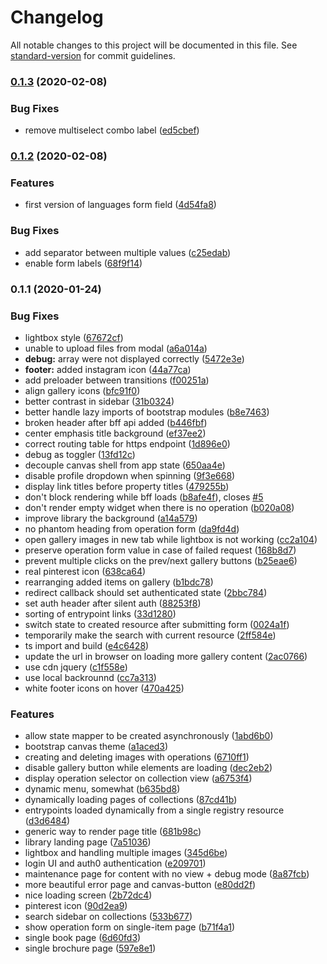 # Changelog

All notable changes to this project will be documented in this file. See [standard-version](https://github.com/conventional-changelog/standard-version) for commit guidelines.

### [0.1.3](https://github.com/wikibus/www.wikibus.org/compare/v0.1.2...v0.1.3) (2020-02-08)


### Bug Fixes

* remove multiselect combo label ([ed5cbef](https://github.com/wikibus/www.wikibus.org/commit/ed5cbef2c8028e07b617847552327cf47c51a875))

### [0.1.2](https://github.com/wikibus/www.wikibus.org/compare/v0.1.1...v0.1.2) (2020-02-08)


### Features

* first version of languages form field ([4d54fa8](https://github.com/wikibus/www.wikibus.org/commit/4d54fa84dd9193d7b6024b35d9e9689c4718c0da))


### Bug Fixes

* add separator between multiple values ([c25edab](https://github.com/wikibus/www.wikibus.org/commit/c25edab176cce3e17ba1a396252eb377394ea96e))
* enable form labels ([68f9f14](https://github.com/wikibus/www.wikibus.org/commit/68f9f146d32dd051277abf3bf35bed33c8a8fdef))

### 0.1.1 (2020-01-24)


### Bug Fixes

* lightbox style ([67672cf](https://github.com/wikibus/www.wikibus.org/commit/67672cf))
* unable to upload files from modal ([a6a014a](https://github.com/wikibus/www.wikibus.org/commit/a6a014a))
* **debug:** array were not displayed correctly ([5472e3e](https://github.com/wikibus/www.wikibus.org/commit/5472e3e))
* **footer:** added instagram icon ([44a77ca](https://github.com/wikibus/www.wikibus.org/commit/44a77ca))
* add preloader between transitions ([f00251a](https://github.com/wikibus/www.wikibus.org/commit/f00251a))
* align gallery icons ([bfc91f0](https://github.com/wikibus/www.wikibus.org/commit/bfc91f0))
* better contrast in sidebar ([31b0324](https://github.com/wikibus/www.wikibus.org/commit/31b0324))
* better handle lazy imports of bootstrap modules ([b8e7463](https://github.com/wikibus/www.wikibus.org/commit/b8e7463))
* broken header after bff api added ([b446fbf](https://github.com/wikibus/www.wikibus.org/commit/b446fbf))
* center emphasis title background ([ef37ee2](https://github.com/wikibus/www.wikibus.org/commit/ef37ee2))
* correct routing table for https endpoint ([1d896e0](https://github.com/wikibus/www.wikibus.org/commit/1d896e0))
* debug as toggler ([13fd12c](https://github.com/wikibus/www.wikibus.org/commit/13fd12c))
* decouple canvas shell from app state ([650aa4e](https://github.com/wikibus/www.wikibus.org/commit/650aa4e))
* disable profile dropdown when spinning ([9f3e668](https://github.com/wikibus/www.wikibus.org/commit/9f3e668))
* display link titles before property titles ([479255b](https://github.com/wikibus/www.wikibus.org/commit/479255b))
* don't block rendering while bff loads ([b8afe4f](https://github.com/wikibus/www.wikibus.org/commit/b8afe4f)), closes [#5](https://github.com/wikibus/www.wikibus.org/issues/5)
* don't render empty widget when there is no operation ([b020a08](https://github.com/wikibus/www.wikibus.org/commit/b020a08))
* improve library the background ([a14a579](https://github.com/wikibus/www.wikibus.org/commit/a14a579))
* no phantom heading from operation form ([da9fd4d](https://github.com/wikibus/www.wikibus.org/commit/da9fd4d))
* open gallery images in new tab while lightbox is not working ([cc2a104](https://github.com/wikibus/www.wikibus.org/commit/cc2a104))
* preserve operation form value in case of failed request ([168b8d7](https://github.com/wikibus/www.wikibus.org/commit/168b8d7))
* prevent multiple clicks on the prev/next gallery buttons ([b25eae6](https://github.com/wikibus/www.wikibus.org/commit/b25eae6))
* real pinterest icon ([638ca64](https://github.com/wikibus/www.wikibus.org/commit/638ca64))
* rearranging added items on gallery ([b1bdc78](https://github.com/wikibus/www.wikibus.org/commit/b1bdc78))
* redirect callback should set authenticated state ([2bbc784](https://github.com/wikibus/www.wikibus.org/commit/2bbc784))
* set auth header after silent auth ([88253f8](https://github.com/wikibus/www.wikibus.org/commit/88253f8))
* sorting of entrypoint links ([33d1280](https://github.com/wikibus/www.wikibus.org/commit/33d1280))
* switch state to created resource after submitting form ([0024a1f](https://github.com/wikibus/www.wikibus.org/commit/0024a1f))
* temporarily make the search with current resource ([2ff584e](https://github.com/wikibus/www.wikibus.org/commit/2ff584e))
* ts import and build ([e4c6428](https://github.com/wikibus/www.wikibus.org/commit/e4c6428))
* update the url in browser on loading more gallery content ([2ac0766](https://github.com/wikibus/www.wikibus.org/commit/2ac0766))
* use cdn jquery ([c1f558e](https://github.com/wikibus/www.wikibus.org/commit/c1f558e))
* use local backrounnd ([cc7a313](https://github.com/wikibus/www.wikibus.org/commit/cc7a313))
* white footer icons on hover ([470a425](https://github.com/wikibus/www.wikibus.org/commit/470a425))


### Features

* allow state mapper to be created asynchronously ([1abd6b0](https://github.com/wikibus/www.wikibus.org/commit/1abd6b0))
* bootstrap canvas theme ([a1aced3](https://github.com/wikibus/www.wikibus.org/commit/a1aced3))
* creating and deleting images with operations ([6710ff1](https://github.com/wikibus/www.wikibus.org/commit/6710ff1))
* disable gallery button while elements are loading ([dec2eb2](https://github.com/wikibus/www.wikibus.org/commit/dec2eb2))
* display operation selector on collection view ([a6753f4](https://github.com/wikibus/www.wikibus.org/commit/a6753f4))
* dynamic menu, somewhat ([b635bd8](https://github.com/wikibus/www.wikibus.org/commit/b635bd8))
* dynamically loading pages of collections ([87cd41b](https://github.com/wikibus/www.wikibus.org/commit/87cd41b))
* entrypoints loaded dynamically from a single registry resource ([d3d6484](https://github.com/wikibus/www.wikibus.org/commit/d3d6484))
* generic way to render page title ([681b98c](https://github.com/wikibus/www.wikibus.org/commit/681b98c))
* library landing page ([7a51036](https://github.com/wikibus/www.wikibus.org/commit/7a51036))
* lightbox and handling multiple images ([345d6be](https://github.com/wikibus/www.wikibus.org/commit/345d6be))
* login UI and auth0 authentication ([e209701](https://github.com/wikibus/www.wikibus.org/commit/e209701))
* maintenance page for content with no view + debug mode ([8a87fcb](https://github.com/wikibus/www.wikibus.org/commit/8a87fcb))
* more beautiful error page and canvas-button ([e80dd2f](https://github.com/wikibus/www.wikibus.org/commit/e80dd2f))
* nice loading screen ([2b72dc4](https://github.com/wikibus/www.wikibus.org/commit/2b72dc4))
* pinterest icon ([90d2ea9](https://github.com/wikibus/www.wikibus.org/commit/90d2ea9))
* search sidebar on collections ([533b677](https://github.com/wikibus/www.wikibus.org/commit/533b677))
* show operation form on single-item page ([b71f4a1](https://github.com/wikibus/www.wikibus.org/commit/b71f4a1))
* single book page ([6d60fd3](https://github.com/wikibus/www.wikibus.org/commit/6d60fd3))
* single brochure page ([597e8e1](https://github.com/wikibus/www.wikibus.org/commit/597e8e1))
